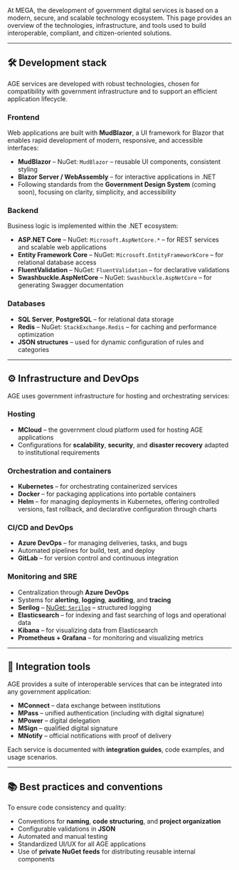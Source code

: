 At MEGA, the development of government digital services is based on a modern, secure, and scalable technology ecosystem. This page provides an overview of the technologies, infrastructure, and tools used to build interoperable, compliant, and citizen-oriented solutions.

* * *

## 🛠️ Development stack

AGE services are developed with robust technologies, chosen for compatibility with government infrastructure and to support an efficient application lifecycle.

### Frontend

Web applications are built with **MudBlazor**, a UI framework for Blazor that enables rapid development of modern, responsive, and accessible interfaces:

*   **MudBlazor** – NuGet: `MudBlazor` – reusable UI components, consistent styling
*   **Blazor Server / WebAssembly** – for interactive applications in .NET
*   Following standards from the **Government Design System** (coming soon), focusing on clarity, simplicity, and accessibility

### Backend

Business logic is implemented within the .NET ecosystem:

*   **ASP.NET Core** – NuGet: `Microsoft.AspNetCore.*` – for REST services and scalable web applications
*   **Entity Framework Core** – NuGet: `Microsoft.EntityFrameworkCore` – for relational database access
*   **FluentValidation** – NuGet: `FluentValidation` – for declarative validations
*   **Swashbuckle.AspNetCore** – NuGet: `Swashbuckle.AspNetCore` – for generating Swagger documentation

### Databases

*   **SQL Server**, **PostgreSQL** – for relational data storage
*   **Redis** – NuGet: `StackExchange.Redis` – for caching and performance optimization
*   **JSON structures** – used for dynamic configuration of rules and categories

* * *

## ⚙️ Infrastructure and DevOps

AGE uses government infrastructure for hosting and orchestrating services:

### Hosting

*   **MCloud** – the government cloud platform used for hosting AGE applications
*   Configurations for **scalability**, **security**, and **disaster recovery** adapted to institutional requirements

### Orchestration and containers

*   **Kubernetes** – for orchestrating containerized services
*   **Docker** – for packaging applications into portable containers
*   **Helm** – for managing deployments in Kubernetes, offering controlled versions, fast rollback, and declarative configuration through charts

### CI/CD and DevOps

*   **Azure DevOps** – for managing deliveries, tasks, and bugs
*   Automated pipelines for build, test, and deploy
*   **GitLab** – for version control and continuous integration

### Monitoring and SRE

*   Centralization through **Azure DevOps**
*   Systems for **alerting**, **logging**, **auditing**, and **tracing**
*   **Serilog** – [NuGet: `Serilog`](https://www.nuget.org/packages/serilog) – structured logging
*   **Elasticsearch** – for indexing and fast searching of logs and operational data
*   **Kibana** – for visualizing data from Elasticsearch
*   **Prometheus + Grafana** – for monitoring and visualizing metrics

* * *

## 🔌 Integration tools

AGE provides a suite of interoperable services that can be integrated into any government application:

*   **MConnect** – data exchange between institutions
*   **MPass** – unified authentication (including with digital signature)
*   **MPower** – digital delegation
*   **MSign** – qualified digital signature
*   **MNotify** – official notifications with proof of delivery

Each service is documented with **integration guides**, code examples, and usage scenarios.

* * *

## 📚 Best practices and conventions

To ensure code consistency and quality:
*   Conventions for **naming**, **code structuring**, and **project organization**
*   Configurable validations in **JSON**
*   Automated and manual testing
*   Standardized UI/UX for all AGE applications
*   Use of **private NuGet feeds** for distributing reusable internal components
